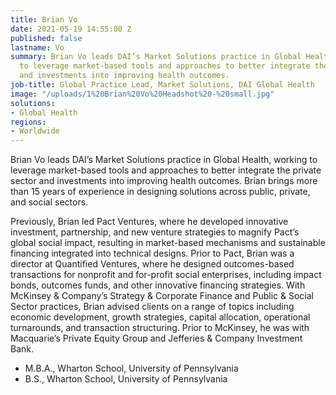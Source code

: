 ```yaml
---
title: Brian Vo
date: 2021-05-19 14:55:00 Z
published: false
lastname: Vo
summary: Brian Vo leads DAI’s Market Solutions practice in Global Health, working
  to leverage market-based tools and approaches to better integrate the private sector
  and investments into improving health outcomes.
job-title: Global Practice Lead, Market Solutions, DAI Global Health
image: "/uploads/1%20Brian%20Vo%20Headshot%20-%20small.jpg"
solutions:
- Global Health
regions:
- Worldwide
---
```


Brian Vo leads DAI’s Market Solutions practice in Global Health, working to leverage market-based tools and approaches to better integrate the private sector and investments into improving health outcomes. Brian brings more than 15 years of experience in designing solutions across public, private, and social sectors.

Previously, Brian led Pact Ventures, where he developed innovative investment, partnership, and new venture strategies to magnify Pact’s global social impact, resulting in market-based mechanisms and sustainable financing integrated into technical designs. Prior to Pact, Brian was a director at Quantified Ventures, where he designed outcomes-based transactions for nonprofit and for-profit social enterprises, including impact bonds, outcomes funds, and other innovative financing strategies. With McKinsey & Company’s Strategy & Corporate Finance and Public & Social Sector practices, Brian advised clients on a range of topics including economic development, growth strategies, capital allocation, operational turnarounds, and transaction structuring. Prior to McKinsey, he was with Macquarie’s Private Equity Group and Jefferies & Company Investment Bank.

* M.B.A., Wharton School, University of Pennsylvania
* B.S., Wharton School, University of Pennsylvania